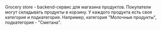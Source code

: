 Grocery store - backend-сервис для магазина продуктов. Покупатели могут складывать продукты в корзину. У каждого продукта есть своя категория и подкатегория. Например, категория "Молочные продукты", подкатегория - "Сметана".